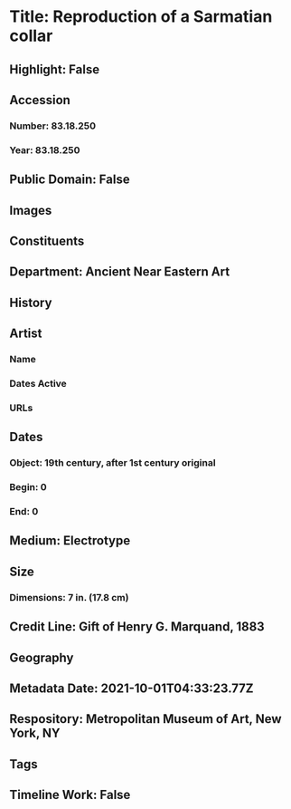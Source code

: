 # Title: Reproduction of a Sarmatian collar
## Highlight: False
## Accession
### Number: 83.18.250
### Year: 83.18.250
## Public Domain: False
## Images
## Constituents
## Department: Ancient Near Eastern Art
## History
## Artist
### Name
### Dates Active
### URLs
## Dates
### Object: 19th century, after 1st century original
### Begin: 0
### End: 0
## Medium: Electrotype
## Size
### Dimensions: 7 in. (17.8 cm)
## Credit Line: Gift of Henry G. Marquand, 1883
## Geography
## Metadata Date: 2021-10-01T04:33:23.77Z
## Respository: Metropolitan Museum of Art, New York, NY
## Tags
## Timeline Work: False